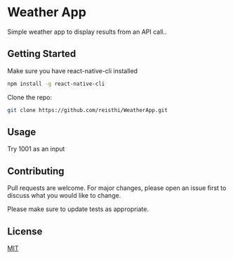 # Weather App

Simple weather app to display results from an API call..

## Getting Started

Make sure you have react-native-cli installed

```bash
npm install -g react-native-cli
```

Clone the repo:

```bash
git clone https://github.com/reisthi/WeatherApp.git
```

## Usage

Try 1001 as an input

## Contributing

Pull requests are welcome. For major changes, please open an issue first to discuss what you would like to change.

Please make sure to update tests as appropriate.

## License

[MIT](https://choosealicense.com/licenses/mit/)
